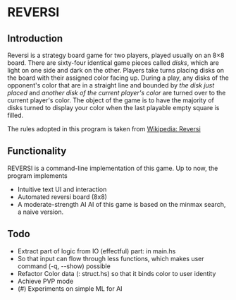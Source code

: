# REVERSI
## Introduction
Reversi is a strategy board game for two players, played usually on an 8×8 board.
There are sixty-four identical game pieces called *disks*, which are light on one side and dark on the other. Players take turns placing disks on the board with their assigned color facing up.
During a play, any disks of the opponent's color that are in a straight line and bounded by *the disk just placed* and *another disk of the current player's color* are turned over to the current player's color.
The object of the game is to have the majority of disks turned to display your color when the last playable empty square is filled.

The rules adopted in this program is taken from [Wikipedia: Reversi](https://en.wikipedia.org/wiki/Reversi)

## Functionality
REVERSI is a command-line implementation of this game. Up  to now, the program implements
* Intuitive text UI and interaction
* Automated reversi board (8x8)
* A moderate-strength AI
AI of this game is based on the minmax search, a naive version.

## Todo
* Extract part of logic from IO (effectful) part: in main.hs
* So that input can flow through less functions, which makes user command (-q, --show) possible
* Refactor Color data (: struct.hs) so that it binds color to user identity
* Achieve PVP mode
* (#) Experiments on simple ML for AI
